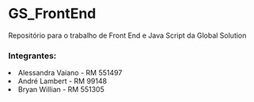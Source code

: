 # GS_FrontEnd
Repositório para o trabalho de Front End e Java Script da Global Solution

### Integrantes:
<li>Alessandra Vaiano - RM 551497</li>
<li>André Lambert - RM 99148</li>
<li> Bryan Willian - RM 551305</li>